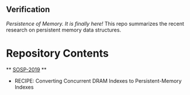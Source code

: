## Verification

*Persistence of Memory. It is finally here!*
This repo summarizes the recent research on persistent memory data structures.

# Repository Contents

** [SOSP-2019](https://github.com/SoujanyaPonnapalli/Verification/tree/master/ModelChecking) **

  - RECIPE: Converting Concurrent DRAM Indexes to Persistent-Memory Indexes 
